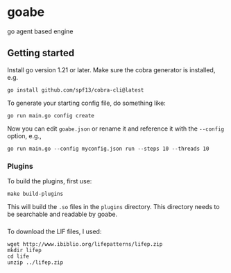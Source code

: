 # goabe
go agent based engine

## Getting started
Install go version 1.21 or later. Make sure the cobra generator is installed, e.g.
```
go install github.com/spf13/cobra-cli@latest
```
To generate your starting config file, do something like:
```
go run main.go config create
```
Now you can edit `goabe.json` or rename it and reference it with the `--config` option, e.g.,
```
go run main.go --config myconfig.json run --steps 10 --threads 10
```

### Plugins
To build the plugins, first use:
```
make build-plugins
```
This will build the `.so` files in the `plugins` directory.  This directory needs to be searchable
and readable by goabe.

###
To download the LIF files, I used:
```
wget http://www.ibiblio.org/lifepatterns/lifep.zip
mkdir lifep
cd life
unzip ../lifep.zip 
```
